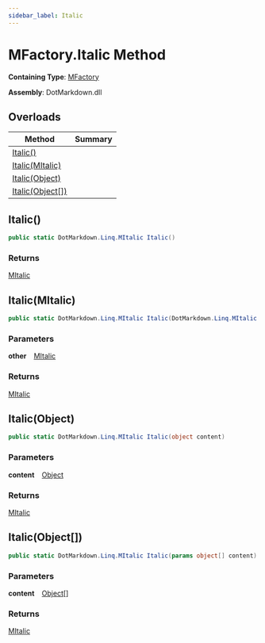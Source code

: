 ```yaml
---
sidebar_label: Italic
---
```


# MFactory\.Italic Method

**Containing Type**: [MFactory](../index.md)

**Assembly**: DotMarkdown\.dll

## Overloads

| Method | Summary |
| ------ | ------- |
| [Italic()](#1900336662) | |
| [Italic(MItalic)](#2781687431) | |
| [Italic(Object)](#3059732948) | |
| [Italic(Object\[\])](#1808954625) | |

<a id="1900336662"></a>

## Italic\(\) 

```csharp
public static DotMarkdown.Linq.MItalic Italic()
```

### Returns

[MItalic](../../MItalic/index.md)

<a id="2781687431"></a>

## Italic\(MItalic\) 

```csharp
public static DotMarkdown.Linq.MItalic Italic(DotMarkdown.Linq.MItalic other)
```

### Parameters

**other** &ensp; [MItalic](../../MItalic/index.md)

### Returns

[MItalic](../../MItalic/index.md)

<a id="3059732948"></a>

## Italic\(Object\) 

```csharp
public static DotMarkdown.Linq.MItalic Italic(object content)
```

### Parameters

**content** &ensp; [Object](https://docs.microsoft.com/en-us/dotnet/api/system.object)

### Returns

[MItalic](../../MItalic/index.md)

<a id="1808954625"></a>

## Italic\(Object\[\]\) 

```csharp
public static DotMarkdown.Linq.MItalic Italic(params object[] content)
```

### Parameters

**content** &ensp; [Object](https://docs.microsoft.com/en-us/dotnet/api/system.object)\[\]

### Returns

[MItalic](../../MItalic/index.md)

